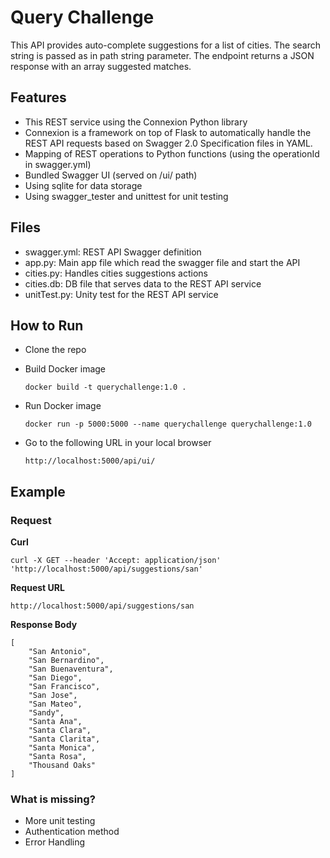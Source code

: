 # **Query Challenge**
This API provides auto-complete suggestions for a list of cities. The search string is passed as in path string parameter. The endpoint returns a JSON response with an array suggested matches.

## **Features**
* This REST service using the Connexion Python library
* Connexion is a framework on top of Flask to automatically handle the REST API requests based on Swagger 2.0 Specification files in YAML.
* Mapping of REST operations to Python functions (using the operationId in swagger.yml)
* Bundled Swagger UI (served on /ui/ path)
* Using sqlite for data storage
* Using swagger_tester and unittest for unit testing

## **Files**
* swagger.yml: REST API Swagger definition
* app.py: Main app file which read the swagger file and start the API
* cities.py: Handles cities suggestions actions 
* cities.db: DB file that serves data to the REST API service
* unitTest.py: Unity test for the REST API service

## **How to Run**
* Clone the repo

* Build Docker image 
  
      docker build -t querychallenge:1.0 .
* Run Docker image

      docker run -p 5000:5000 --name querychallenge querychallenge:1.0
* Go to the following URL in your local browser
  
      http://localhost:5000/api/ui/

## **Example**
### **Request**
**Curl**

    curl -X GET --header 'Accept: application/json' 'http://localhost:5000/api/suggestions/san'

**Request URL**

    http://localhost:5000/api/suggestions/san

**Response Body**

    [
        "San Antonio",
        "San Bernardino",
        "San Buenaventura",
        "San Diego",
        "San Francisco",
        "San Jose",
        "San Mateo",
        "Sandy",
        "Santa Ana",
        "Santa Clara",
        "Santa Clarita",
        "Santa Monica",
        "Santa Rosa",
        "Thousand Oaks"
    ]

### **What is missing?**
* More unit testing
* Authentication method 
* Error Handling